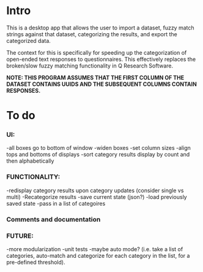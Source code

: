 # Intro
This is a desktop app that allows the user to import a dataset, fuzzy match strings against that dataset, categorizing the results, and export the categorized data.

The context for this is specifically for speeding up the categorization of open-ended text responses to questionnaires. This effectively replaces the broken/slow fuzzy matching functionality in Q Research Software.

**NOTE: THIS PROGRAM ASSUMES THAT THE FIRST COLUMN OF THE DATASET CONTAINS UUIDS AND THE SUBSEQUENT COLUMNS CONTAIN RESPONSES.**

# To do #
### UI:
-all boxes go to bottom of window
-widen boxes
-set column sizes
-align tops and bottoms of displays
-sort category results display by count and then alphabetically

### FUNCTIONALITY:
-redisplay category results upon category updates (consider single vs multi)
-Recategorize results
-save current state (json?)
-load previously saved state
-pass in a list of categoires

### Comments and documentation

### FUTURE:
-more modularization
-unit tests
-maybe auto mode? (i.e. take a list of categories, auto-match and categorize for each category in the list, for a pre-defined threshold).
